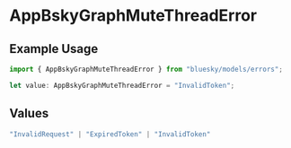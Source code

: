 # AppBskyGraphMuteThreadError

## Example Usage

```typescript
import { AppBskyGraphMuteThreadError } from "bluesky/models/errors";

let value: AppBskyGraphMuteThreadError = "InvalidToken";
```

## Values

```typescript
"InvalidRequest" | "ExpiredToken" | "InvalidToken"
```